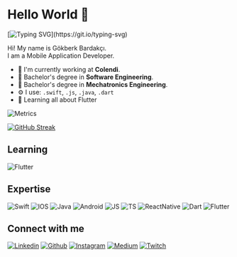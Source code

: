 # Hello World 👋

[![Typing SVG](https://readme-typing-svg.herokuapp.com?lines=Hi+There!;My+name+is+G%C3%B6kberk+Bardak%C3%A7%C4%B1.;Nice+to+meet+you.)](https://git.io/typing-svg)

Hi! My name is Gökberk Bardakçı.<br/>
I am a Mobile Application Developer.

 - 🏢 I'm currently working at **Colendi**.
 - 🔭 Bachelor's degree in **Software Engineering**.
 - 🔭 Bachelor's degree in **Mechatronics Engineering**.
 - ⚙️ I use: `.swift`, `.js`, `.java`, `.dart`
 - 🌱 Learning all about Flutter

![Metrics](https://metrics.lecoq.io/gbk94?template=classic&base.header=0&base.activity=0&base.community=0&base.repositories=0&base.metadata=0&languages=1&stars=1&notable=1&achievements=1&languages.limit=8&languages.sections=most-used&languages.colors=github&languages.threshold=0%25&languages.indepth=false&languages.categories=markup%2C%20programming&languages.recent.categories=markup%2C%20programming&languages.recent.load=300&languages.recent.days=14&stars.limit=4&achievements.threshold=C&achievements.secrets=true&achievements.display=detailed&achievements.limit=0&notable.repositories=false&config.timezone=Europe%2FIstanbul)

[![GitHub Streak](http://github-readme-streak-stats.herokuapp.com?user=gbk94&theme=radical&date_format=M%20j%5B%2C%20Y%5D)](https://git.io/streak-stats)

## Learning
![Flutter](https://img.shields.io/badge/Flutter-02569B?style=for-the-badge&logo=flutter&logoColor=white)

## Expertise
![Swift](https://img.shields.io/badge/Swift-FA7343?style=for-the-badge&logo=swift&logoColor=white)
![IOS](https://img.shields.io/badge/iOS-000000?style=for-the-badge&logo=ios&logoColor=white)
![Java](https://img.shields.io/badge/Java-ED8B00?style=for-the-badge&logo=java&logoColor=white)
![Android](https://img.shields.io/badge/Android-3DDC84?style=for-the-badge&logo=android&logoColor=white)
![JS](https://img.shields.io/badge/JavaScript-F7DF1E?style=for-the-badge&logo=javascript&logoColor=black)
![TS](https://img.shields.io/badge/TypeScript-007ACC?style=for-the-badge&logo=typescript&logoColor=white)
![ReactNative](https://img.shields.io/badge/React_Native-20232A?style=for-the-badge&logo=react&logoColor=61DAFB)
![Dart](https://img.shields.io/badge/Dart-0175C2?style=for-the-badge&logo=dart&logoColor=white)
![Flutter](https://img.shields.io/badge/Flutter-02569B?style=for-the-badge&logo=flutter&logoColor=white)

## Connect with me
[![Linkedin](https://img.shields.io/badge/LinkedIn-0077B5?style=for-the-badge&logo=linkedin&logoColor=white)](https://tr.linkedin.com/in/gökberk-bardakçı-720b9b188)
[![Github](https://img.shields.io/badge/GitHub-100000?style=for-the-badge&logo=github&logoColor=white)](https://github.com/gbk94)
[![Instagram](https://img.shields.io/badge/Instagram-E4405F?style=for-the-badge&logo=instagram&logoColor=white)](https://www.instagram.com/gokberkbar/)
[![Medium](https://img.shields.io/badge/Medium-12100E?style=for-the-badge&logo=medium&logoColor=white)](https://medium.com/@gokberkbar)
[![Twitch](https://img.shields.io/badge/Twitch-9146FF?style=for-the-badge&logo=twitch&logoColor=white)](https://www.twitch.tv/gokberkbar)
